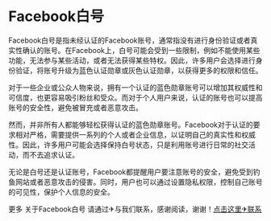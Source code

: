 # Facebook白号

Facebook白号是指未经认证的Facebook账号，通常指没有进行身份验证或者真实性确认的账号。在Facebook上，白号可能会受到一些限制，例如不能使用某些功能，无法参与某些活动，或者无法获得某些特权。因此，许多用户会选择进行身份验证，将账号升级为蓝色认证勋章或灰色认证勋章，以获得更多的权限和信任。

对于一些企业或公众人物来说，拥有一个认证的蓝色勋章账号可以增加其权威性和可信度，也更容易吸引粉丝和受众。而对于个人用户来说，认证的账号也可以提高账号的安全性，避免被冒充或者恶意攻击。

然而，并非所有人都能够轻松获得认证的蓝色勋章账号。Facebook对于认证的要求相对严格，需要提供一系列的个人或者企业信息，以证明自己的真实性和权威性。因此，许多用户可能会选择保持白号状态，只是利用账号进行日常的社交活动，而不去追求认证。

无论是白号还是认证账号，Facebook都提醒用户要注意账号的安全，避免受到钓鱼网站或者恶意攻击的侵害。同时，用户也可以通过设置隐私权限，控制自己账号的可见性，保护个人信息的安全。

更多 关于Facebook白号 请通过✈与我们联系，感谢阅读，谢谢！[点击这里✈联系](https://t.me/LM999bot)